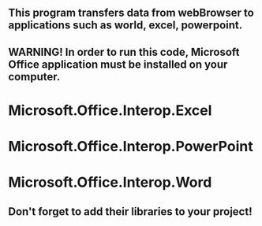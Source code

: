 ## This program transfers data from webBrowser to applications such as world, excel, powerpoint.
## WARNING! In order to run this code, Microsoft Office application must be installed on your computer.
# Microsoft.Office.Interop.Excel
# Microsoft.Office.Interop.PowerPoint
# Microsoft.Office.Interop.Word
## Don't forget to add their libraries to your project!





